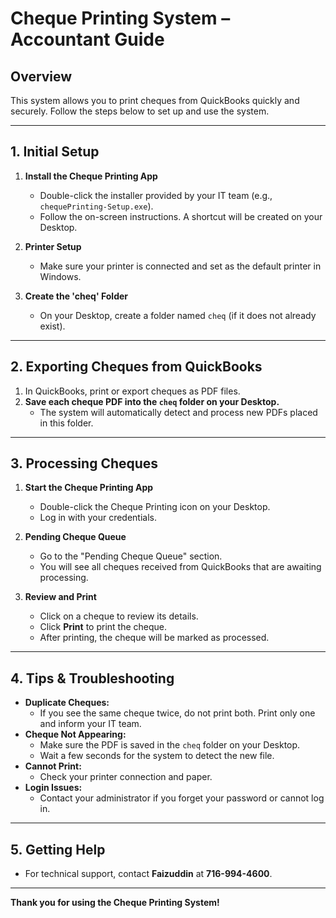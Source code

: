 # Cheque Printing System – Accountant Guide

## Overview
This system allows you to print cheques from QuickBooks quickly and securely. Follow the steps below to set up and use the system.

---

## 1. Initial Setup

1. **Install the Cheque Printing App**
   - Double-click the installer provided by your IT team (e.g., `chequePrinting-Setup.exe`).
   - Follow the on-screen instructions. A shortcut will be created on your Desktop.

2. **Printer Setup**
   - Make sure your printer is connected and set as the default printer in Windows.

3. **Create the 'cheq' Folder**
   - On your Desktop, create a folder named `cheq` (if it does not already exist).

---

## 2. Exporting Cheques from QuickBooks

1. In QuickBooks, print or export cheques as PDF files.
2. **Save each cheque PDF into the `cheq` folder on your Desktop.**
   - The system will automatically detect and process new PDFs placed in this folder.

---

## 3. Processing Cheques

1. **Start the Cheque Printing App**
   - Double-click the Cheque Printing icon on your Desktop.
   - Log in with your credentials.

2. **Pending Cheque Queue**
   - Go to the "Pending Cheque Queue" section.
   - You will see all cheques received from QuickBooks that are awaiting processing.

3. **Review and Print**
   - Click on a cheque to review its details.
   - Click **Print** to print the cheque.
   - After printing, the cheque will be marked as processed.

---

## 4. Tips & Troubleshooting

- **Duplicate Cheques:**
  - If you see the same cheque twice, do not print both. Print only one and inform your IT team.
- **Cheque Not Appearing:**
  - Make sure the PDF is saved in the `cheq` folder on your Desktop.
  - Wait a few seconds for the system to detect the new file.
- **Cannot Print:**
  - Check your printer connection and paper.
- **Login Issues:**
  - Contact your administrator if you forget your password or cannot log in.

---

## 5. Getting Help

- For technical support, contact **Faizuddin** at **716-994-4600**.

---

**Thank you for using the Cheque Printing System!** 